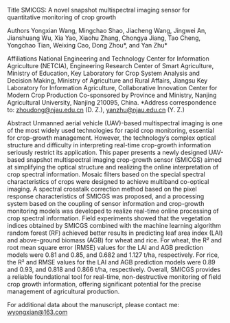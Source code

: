 Title 
SMICGS: A novel snapshot multispectral imaging sensor for quantitative monitoring of crop growth

Authors
Yongxian Wang, Mingchao Shao, Jiacheng Wang, Jingwei An, Jianshuang Wu, Xia Yao, Xiaohu Zhang, Chongya Jiang, Tao Cheng, Yongchao Tian, Weixing Cao, Dong Zhou*, and Yan Zhu*

Affiliations 
National Engineering and Technology Center for Information Agriculture (NETCIA), Engineering Research Center of Smart Agriculture, Ministry of Education, Key Laboratory for Crop System Analysis and Decision Making, Ministry of Agriculture and Rural Affairs, Jiangsu Key Laboratory for Information Agriculture, Collaborative Innovation Center for Modern Crop Production Co-sponsored by Province and Ministry, Nanjing Agricultural University, Nanjing 210095, China.
*Address correspondence to: zhoudong@njau.edu.cn (D. Z.), yanzhu@njau.edu.cn (Y. Z.)

Abstract
Unmanned aerial vehicle (UAV)-based multispectral imaging is one of the most widely used technologies for rapid crop monitoring, essential for crop-growth management. However, the technology’s complex optical structure and difficulty in interpreting real-time crop-growth information seriously restrict its application. 
This paper presents a newly designed UAV-based snapshot multispectral imaging crop-growth sensor (SMICGS) aimed at simplifying the optical structure and realizing the online interpretation of crop spectral information. Mosaic filters based on the special spectral characteristics of crops were designed to achieve multiband co-optical imaging.
A spectral crosstalk correction method based on the pixel response characteristics of SMICGS was proposed, and a processing system based on the coupling of sensor information and crop-growth monitoring models was developed to realize real-time online processing of crop spectral information. 
Field experiments showed that the vegetation indices obtained by SMICGS combined with the machine learning algorithm random forest (RF) achieved better results in predicting leaf area index (LAI) and above-ground biomass (AGB) for wheat and rice. 
For wheat, the R² and root mean square error (RMSE) values for the LAI and AGB prediction models were 0.81 and 0.85, and 0.682 and 1.127 t/ha, respectively. For rice, the R² and RMSE values for the LAI and AGB prediction models were 0.89 and 0.93, and 0.818 and 0.866 t/ha, respectively. 
Overall, SMICGS provides a reliable foundational tool for real-time, non-destructive monitoring of field crop growth information, offering significant potential for the precise management of agricultural production.

For additional data about the manuscript, please contact me: wyongxian@163.com
